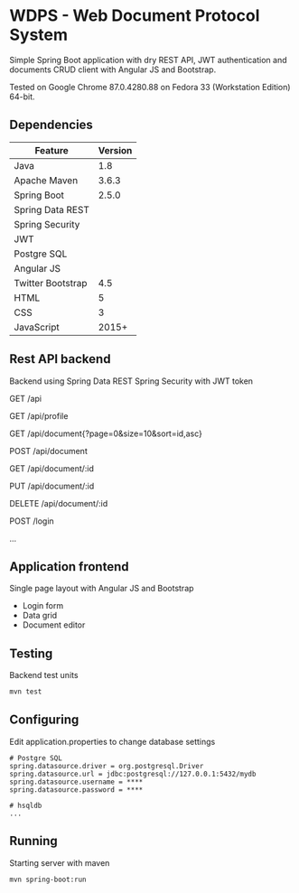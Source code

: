 # WDPS - Web Document Protocol System

Simple Spring Boot application with dry REST API, JWT authentication
and documents CRUD client with Angular JS and Bootstrap.

Tested on Google Chrome 87.0.4280.88 on Fedora 33 (Workstation Edition) 64-bit.

## Dependencies

| Feature           | Version |
|-------------------|---------|
| Java              | 1.8     |
| Apache Maven      | 3.6.3   |
| Spring Boot       | 2.5.0   |
| Spring Data REST  |         |
| Spring Security   |         |
| JWT               |         |
| Postgre SQL       |         |
| Angular JS        |         |
| Twitter Bootstrap | 4.5     |
| HTML              | 5       |
| CSS               | 3       |
| JavaScript        | 2015+   |

## Rest API backend

Backend using Spring Data REST
Spring Security with JWT token

GET /api

GET /api/profile

GET /api/document{?page=0&size=10&sort=id,asc}

POST /api/document

GET /api/document/:id

PUT /api/document/:id

DELETE /api/document/:id

POST /login

...

## Application frontend

Single page layout with Angular JS and Bootstrap

* Login form
* Data grid
* Document editor

## Testing

Backend test units

```sh
mvn test
```

## Configuring

Edit application.properties to change database settings

```properties
# Postgre SQL
spring.datasource.driver = org.postgresql.Driver
spring.datasource.url = jdbc:postgresql://127.0.0.1:5432/mydb
spring.datasource.username = ****
spring.datasource.password = ****

# hsqldb
...
```

## Running

Starting server with maven

```sh
mvn spring-boot:run
```

